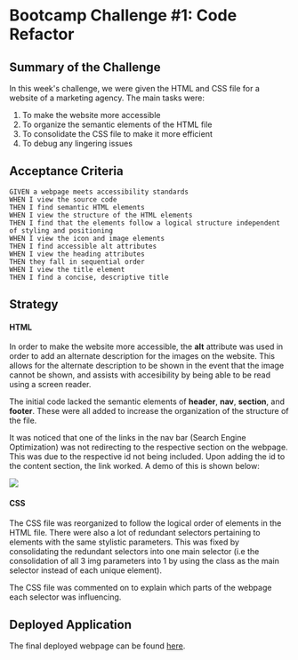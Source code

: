 # Bootcamp Challenge #1: Code Refactor

## Summary of the Challenge

In this week's challenge, we were given the HTML and CSS file for a website of a marketing agency. The main tasks were:
1. To make the website more accessible
2. To organize the semantic elements of the HTML file
3. To consolidate the CSS file to make it more efficient 
4. To debug any lingering issues

## Acceptance Criteria
```
GIVEN a webpage meets accessibility standards
WHEN I view the source code
THEN I find semantic HTML elements
WHEN I view the structure of the HTML elements
THEN I find that the elements follow a logical structure independent of styling and positioning
WHEN I view the icon and image elements
THEN I find accessible alt attributes
WHEN I view the heading attributes
THEN they fall in sequential order
WHEN I view the title element
THEN I find a concise, descriptive title
```

## Strategy

#### HTML

In order to make the website more accessible, the **alt** attribute was used in order to add an alternate description for the images on the website. This allows for the alternate description to be shown in the event that the image cannot be shown, and assists with accesibility by being able to be read using a screen reader. 

The initial code lacked the semantic elements of **header**, **nav**, **section**, and **footer**. These were all added to increase the organization of the structure of the file. 

It was noticed that one of the links in the nav bar (Search Engine Optimization) was not redirecting to the respective section on the webpage. This was due to the respective id not being included. Upon adding the id to the content section, the link worked. A demo of this is shown below:

![](https://github.com/lpakingan/challenge-1-code-refactor/blob/main/assets/demo/hyperlink.gif)

#### CSS

The CSS file was reorganized to follow the logical order of elements in the HTML file. There were also a lot of redundant selectors pertaining to elements with the same stylistic parameters. This was fixed by consolidating the redundant selectors into one main selector (i.e the consolidation of all 3 img parameters into 1 by using the class as the main selector instead of each unique element). 

The CSS file was commented on to explain which parts of the webpage each selector was influencing.

## Deployed Application
The final deployed webpage can be found [here](https://lpakingan.github.io/challenge-1-code-refactor/).
